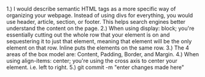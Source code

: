 1.) I would describe semantic HTML tags as a more specific way of organizing your webpage. Instead of using divs for everything, you would use header, article, section, or footer. This helps search engines better understand the content on the page.
2.) When using display: block; you're essentially cutting out the whole row that your element is on and sequestering it to just that element, meaning that element will be the only element on that row. Inline puts the elements on the same row.
3.) The 4 areas of the box model are: Content, Padding, Border, and Margin.
4.) When using align-items: center; you're using the cross axis to center your element. i.e. left to right.
5.) git commit -m "enter changes made here"